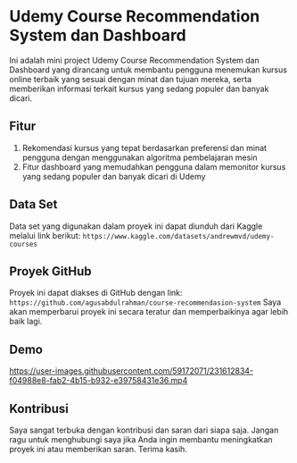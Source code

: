 # Udemy Course Recommendation System dan Dashboard

Ini adalah mini project Udemy Course Recommendation System dan Dashboard yang dirancang untuk membantu pengguna menemukan kursus online terbaik yang sesuai dengan minat dan tujuan mereka, serta memberikan informasi terkait kursus yang sedang populer dan banyak dicari.

## Fitur
1. Rekomendasi kursus yang tepat berdasarkan preferensi dan minat pengguna dengan menggunakan algoritma pembelajaran mesin
2. Fitur dashboard yang memudahkan pengguna dalam memonitor kursus yang sedang populer dan banyak dicari di Udemy

## Data Set
Data set yang digunakan dalam proyek ini dapat diunduh dari Kaggle melalui link berikut: ```https://www.kaggle.com/datasets/andrewmvd/udemy-courses```

## Proyek GitHub
Proyek ini dapat diakses di GitHub dengan link: ```https://github.com/agusabdulrahman/course-recommendasion-system``` Saya akan memperbarui proyek ini secara teratur dan memperbaikinya agar lebih baik lagi.

## Demo

https://user-images.githubusercontent.com/59172071/231612834-f04988e8-fab2-4b15-b932-e39758431e36.mp4

## Kontribusi
Saya sangat terbuka dengan kontribusi dan saran dari siapa saja. Jangan ragu untuk menghubungi saya jika Anda ingin membantu meningkatkan proyek ini atau memberikan saran. Terima kasih.






